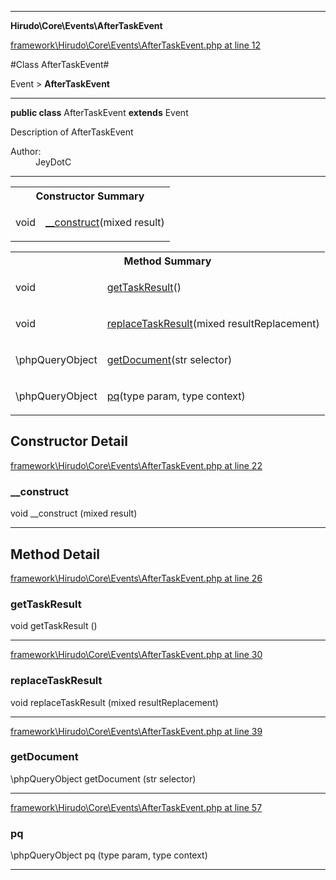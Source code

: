 

- - -

**Hirudo\Core\Events\AfterTaskEvent**


<a href="https://github.com/JeyDotC/Hirudo/blob/master/framework/Hirudo/Core/Events/AfterTaskEvent.php#L12" target='_blank'>framework\Hirudo\Core\Events\AfterTaskEvent.php at line 12</a>

#Class AfterTaskEvent#

Event &gt; **AfterTaskEvent**




- - -

<p><strong>public  class</strong> <span>AfterTaskEvent</span>
<strong>extends</strong> Event

</p>

<div class="comment" id="overview_description"><p>Description of AfterTaskEvent</p></div>

<dl>
<dt>Author:</dt>
<dd>JeyDotC</dd>
</dl>


<hr />

<table id="summary_constructor">
<tr><th colspan="2">Constructor Summary</th></tr>
<tr>
<td><span class='k'></span> <span class='nx'>void</span></td>
<td class="description"><p class="name"><a href="#__construct">__construct</a>(mixed result)</p></td>
</tr>
</table>

<table id="summary_method">
<tr><th colspan="2">Method Summary</th></tr>
<tr>
<td><span class='k'></span> <span class='nx'>void</span></td>
<td class="description"><p class="name"><a href="#gettaskresult">getTaskResult</a>()</p></td>
</tr>
<tr>
<td><span class='k'></span> <span class='nx'>void</span></td>
<td class="description"><p class="name"><a href="#replacetaskresult">replaceTaskResult</a>(mixed resultReplacement)</p></td>
</tr>
<tr>
<td><span class='k'></span> <span class='nx'>\phpQueryObject</span></td>
<td class="description"><p class="name"><a href="#getdocument">getDocument</a>(str selector)</p><p class="description"></p></td>
</tr>
<tr>
<td><span class='k'></span> <span class='nx'>\phpQueryObject</span></td>
<td class="description"><p class="name"><a href="#pq">pq</a>(type param, type context)</p><p class="description"></p></td>
</tr>
</table>

<h2>Constructor Detail</h2>


<a href="https://github.com/JeyDotC/Hirudo/blob/master/framework/Hirudo/Core/Events/AfterTaskEvent.php#L22" target='_blank'>framework\Hirudo\Core\Events\AfterTaskEvent.php at line 22</a>

<h3 id="__construct">__construct</h3>
<span class='k'></span> <span class='nx'>void</span> <span class='nf'>__construct</span> (mixed result)

<div class="details">

</div>

- - -

<h2 id="detail_method">Method Detail</h2>

<a href="https://github.com/JeyDotC/Hirudo/blob/master/framework/Hirudo/Core/Events/AfterTaskEvent.php#L26" target='_blank'>framework\Hirudo\Core\Events\AfterTaskEvent.php at line 26</a>

<h3 id="getTaskResult()">getTaskResult</h3>
<span class='k'></span> <span class='nx'>void</span> <span class='nf'>getTaskResult</span> ()

<div class="details">

</div>

- - -


<a href="https://github.com/JeyDotC/Hirudo/blob/master/framework/Hirudo/Core/Events/AfterTaskEvent.php#L30" target='_blank'>framework\Hirudo\Core\Events\AfterTaskEvent.php at line 30</a>

<h3 id="replaceTaskResult()">replaceTaskResult</h3>
<span class='k'></span> <span class='nx'>void</span> <span class='nf'>replaceTaskResult</span> (mixed resultReplacement)

<div class="details">

</div>

- - -


<a href="https://github.com/JeyDotC/Hirudo/blob/master/framework/Hirudo/Core/Events/AfterTaskEvent.php#L39" target='_blank'>framework\Hirudo\Core\Events\AfterTaskEvent.php at line 39</a>

<h3 id="getDocument()">getDocument</h3>
<span class='k'></span> <span class='nx'>\phpQueryObject</span> <span class='nf'>getDocument</span> (str selector)

<div class="details">
<p></p>
</div>

- - -


<a href="https://github.com/JeyDotC/Hirudo/blob/master/framework/Hirudo/Core/Events/AfterTaskEvent.php#L57" target='_blank'>framework\Hirudo\Core\Events\AfterTaskEvent.php at line 57</a>

<h3 id="pq()">pq</h3>
<span class='k'></span> <span class='nx'>\phpQueryObject</span> <span class='nf'>pq</span> (type param, type context)

<div class="details">
<p></p>
</div>

- - -

